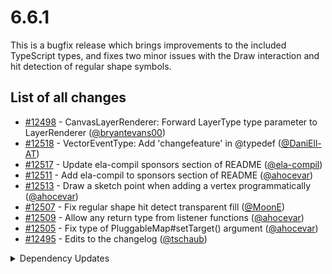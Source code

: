 # 6.6.1

This is a bugfix release which brings improvements to the included TypeScript types, and fixes two minor issues with the Draw interaction and hit detection of regular shape symbols.

## List of all changes
 * [#12498](https://github.com/openlayers/openlayers/pull/12498) - CanvasLayerRenderer: Forward LayerType type parameter to LayerRenderer ([@bryantevans00](https://github.com/bryantevans00))
 * [#12518](https://github.com/openlayers/openlayers/pull/12518) - VectorEventType: Add 'changefeature' in @typedef ([@DaniEll-AT](https://github.com/DaniEll-AT))
 * [#12517](https://github.com/openlayers/openlayers/pull/12517) - Update ela-compil sponsors section of README ([@ela-compil](https://github.com/ela-compil))
 * [#12511](https://github.com/openlayers/openlayers/pull/12511) - Add ela-compil to sponsors section of README ([@ahocevar](https://github.com/ahocevar))
 * [#12513](https://github.com/openlayers/openlayers/pull/12513) - Draw a sketch point when adding a vertex programmatically ([@ahocevar](https://github.com/ahocevar))
 * [#12507](https://github.com/openlayers/openlayers/pull/12507) - Fix regular shape hit detect transparent fill ([@MoonE](https://github.com/MoonE))
 * [#12509](https://github.com/openlayers/openlayers/pull/12509) - Allow any return type from listener functions ([@ahocevar](https://github.com/ahocevar))
 * [#12505](https://github.com/openlayers/openlayers/pull/12505) - Fix type of PluggableMap#setTarget() argument ([@ahocevar](https://github.com/ahocevar))
 * [#12495](https://github.com/openlayers/openlayers/pull/12495) - Edits to the changelog ([@tschaub](https://github.com/tschaub))


<details>
  <summary>Dependency Updates</summary>

 * [#12503](https://github.com/openlayers/openlayers/pull/12503) - Bump webpack from 5.42.0 to 5.44.0 ([@openlayers](https://github.com/openlayers))
 * [#12502](https://github.com/openlayers/openlayers/pull/12502) - Bump @types/geojson from 7946.0.7 to 7946.0.8 ([@openlayers](https://github.com/openlayers))
 * [#12501](https://github.com/openlayers/openlayers/pull/12501) - Bump rollup from 2.52.7 to 2.53.1 ([@openlayers](https://github.com/openlayers))
 * [#12500](https://github.com/openlayers/openlayers/pull/12500) - Bump @types/arcgis-rest-api from 10.4.4 to 10.4.5 ([@openlayers](https://github.com/openlayers))


</details>
